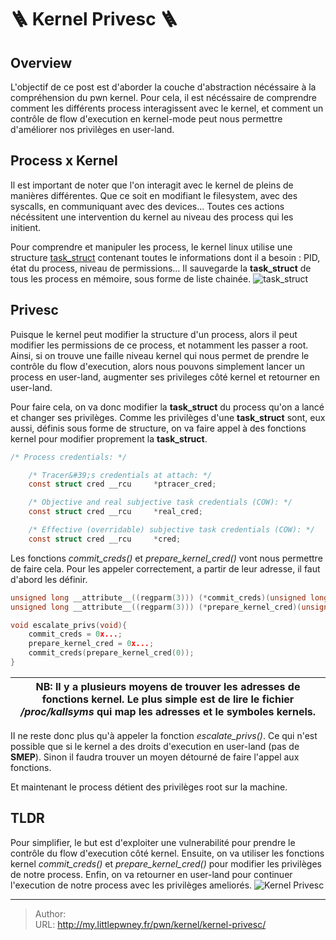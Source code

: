 # 🪜 Kernel Privesc 🪜

## Overview

L&#39;objectif de ce post est d&#39;aborder la couche d&#39;abstraction nécéssaire à la compréhension du pwn kernel.
Pour cela, il est nécéssaire de comprendre comment les différents process interagissent avec le kernel, et comment un contrôle de flow d&#39;execution en kernel-mode peut nous permettre d&#39;améliorer nos privilèges en user-land.
## Process x Kernel
Il est important de noter que l&#39;on interagit avec le kernel de pleins de manières différentes. Que ce soit en modifiant le filesystem, avec des syscalls, en communiquant avec des devices...
Toutes ces actions nécéssitent une intervention du kernel au niveau des process qui les initient.

Pour comprendre et manipuler les process, le kernel linux utilise une structure [task_struct](https://github.com/torvalds/linux/blob/master/include/linux/sched.h#L748) contenant toutes le informations dont il a besoin : PID, état du process, niveau de permissions...
Il sauvegarde la **task_struct** de tous les process en mémoire, sous forme de liste chainée.
![task_struct](/MyLittlePwney/images/task_struct.png)
## Privesc
Puisque le kernel peut modifier la structure d&#39;un process, alors il peut modifier les permissions de ce process, et notamment les passer a root.
Ainsi, si on trouve une faille niveau kernel qui nous permet de prendre le contrôle du flow d&#39;execution, alors nous pouvons simplement lancer un process en user-land, augmenter ses privileges côté kernel et retourner en user-land.

Pour faire cela, on va donc modifier la **task_struct** du process qu&#39;on a lancé et changer ses privilèges. Comme les privilèges d&#39;une **task_struct** sont, eux aussi, définis sous forme de structure, on va faire appel à des fonctions kernel pour modifier proprement la **task_struct**.
```c title:/linux/sched.h#L1062
/* Process credentials: */

	/* Tracer&#39;s credentials at attach: */
	const struct cred __rcu		*ptracer_cred;

	/* Objective and real subjective task credentials (COW): */
	const struct cred __rcu		*real_cred;

	/* Effective (overridable) subjective task credentials (COW): */
	const struct cred __rcu		*cred;

```

Les fonctions *commit_creds()* et *prepare_kernel_cred()* vont nous permettre de faire cela.
Pour les appeler correctement, a partir de leur adresse, il faut d&#39;abord les définir.

```c title:exploit.c
unsigned long __attribute__((regparm(3))) (*commit_creds)(unsigned long cred);
unsigned long __attribute__((regparm(3))) (*prepare_kernel_cred)(unsigned long cred);

void escalate_privs(void){
	commit_creds = 0x...;
	prepare_kernel_cred = 0x...;
	commit_creds(prepare_kernel_cred(0));
}
```

| NB: Il y a plusieurs moyens de trouver les adresses de fonctions kernel. Le plus simple est de lire le fichier */proc/kallsyms* qui map les adresses et le symboles kernels. |
| --- |

II ne reste donc plus qu&#39;à appeler la fonction *escalate_privs()*. Ce qui n&#39;est possible que si le kernel a des droits d&#39;execution en user-land (pas de **SMEP**). Sinon il faudra trouver un moyen détourné de faire l&#39;appel aux fonctions.

Et maintenant le process détient des privilèges root sur la machine.

## TLDR
Pour simplifier, le but est d&#39;exploiter une vulnerabilité pour prendre le contrôle du flow d&#39;execution côté kernel. Ensuite, on va utiliser les fonctions kernel *commit_creds()* et *prepare_kernel_cred()* pour modifier les privilèges de notre process. Enfin, on va retourner en user-land pour continuer l&#39;execution de notre process avec les privilèges ameliorés.
![Kernel Privesc](/MyLittlePwney/images/kernel_privesc.png)

---

> Author:   
> URL: http://my.littlepwney.fr/pwn/kernel/kernel-privesc/  

